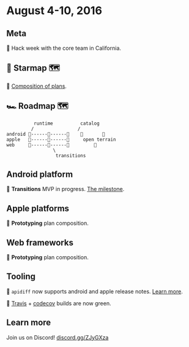 # August 4-10, 2016

## Meta

🔨 Hack week with the core team in California.

## 🌟 Starmap 🗺

📝 [Composition of plans](https://material-motion.gitbooks.io/material-motion-starmap/content/specifications/runtime/performer-composition.html).

## 🏎 Roadmap 🗺

              runtime          catalog
             /                /
    android 🎉------📝------🚩    🌱       🌱
    apple   🎉------📝------🚩     open terrain
    web     🎉------🚩------🚩         🌱
                     \
                      transitions

## Android platform

📝 **Transitions** MVP in progress. [The milestone](https://github.com/material-motion/material-motion-transitions-android/milestone/1).

## Apple platforms

📝 **Prototyping** plan composition.

## Web frameworks

📝 **Prototyping** plan composition.

## Tooling

🎉 `apidiff` now supports android and apple release notes. [Learn more](https://github.com/material-motion/material-motion-apidiff).

🎉 [Travis](https://travis-ci.org/material-motion) + [codecov](https://codecov.io/gh/material-motion) builds are now green.

## Learn more

Join us on Discord! [discord.gg/ZJyGXza](https://discord.gg/ZJyGXza)
